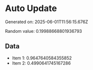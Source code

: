 # Auto Update

Generated on: 2025-06-01T11:56:15.676Z

Random value: 0.19988668801936793

## Data

- Item 1: 0.9647640584355852
- Item 2: 0.4990641745167286